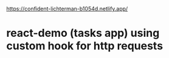 https://confident-lichterman-b1054d.netlify.app/

# react-demo (tasks app) using custom hook for http requests
